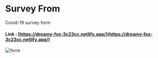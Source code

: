 # Survey From
Covid-19 survey form 

#### Link : [https://dreamy-fox-3c23cc.netlify.app/](https://dreamy-fox-3c23cc.netlify.app/)



![form](https://user-images.githubusercontent.com/83756518/139467092-c8a747fe-1136-4929-a8f3-b590d7b9d730.png)
